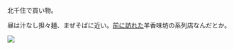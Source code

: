 北千住で買い物。

昼は汁なし担々麺、まぜそばに近い。[前に訪れた](/articles/20240120)羊香味坊の系列店なんだとか。

![](https://photos.apkas.net/medium/202403/20240317-145935.webp)
